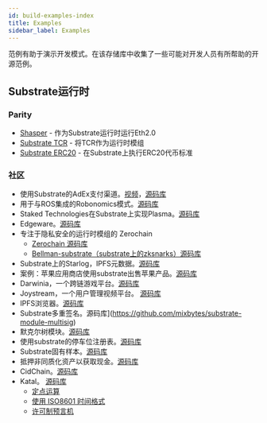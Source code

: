 ```yaml
---
id: build-examples-index
title: Examples
sidebar_label: Examples
---
```


范例有助于演示开发模式。在该存储库中收集了一些可能对开发人员有所帮助的开源范例。

## Substrate运行时

### Parity

- [Shasper](https://github.com/paritytech/shasper) - 作为Substrate运行时运行Eth2.0
- [Substrate TCR](https://github.com/parity-samples/substrate-tcr) - 将TCR作为运行时模组
- [Substrate ERC20](https://github.com/parity-samples/substrate-erc20) - 在Substrate上执行ERC20代币标准

### 社区

- 使用Substrate的AdEx支付渠道。[视频](https://www.youtube.com/watch?v=1CeI6Oa1BnU)，[源码库](https://github.com/Polygos/substrate-node-cidchain)
- 用于与ROS集成的Robonomics模式。[源码库](https://github.com/airalab/substrate-node-robonomics)
- Staked Technologies在Substrate上实现Plasma。[源码库](https://github.com/stakedtechnologies/Plasm)
- Edgeware。[源码库](https://github.com/hicommonwealth/edgeware-node)
- 专注于隐私安全的运行时模组的 Zerochain
	- [Zerochain 源码库](https://github.com/LayerXcom/zero-chain)
	- [Bellman-substrate（substrate上的zksnarks）源码库](https://github.com/LayerXcom/bellman-substrate)
- Substrate上的Starlog，IPFS元数据。[源码库](https://github.com/PACTCare/Starlog)
- 案例：苹果应用商店使用substrate出售苹果产品。[源码库](https://github.com/osuketh/apple-store-substrate)
- Darwinia，一个跨链游戏平台。[源码库](https://github.com/darwinia-network/darwinia)
- Joystream，一个用户管理视频平台。 [源码库](https://github.com/Joystream/substrate-node-joystream)
- IPFS浏览器。[源码库](https://github.com/Polygos/substrate-node-ipfsbrowser)
- Substrate多重签名。源码库](https://github.com/mixbytes/substrate-module-multisig)
- 默克尔树模块。[源码库](https://github.com/filiplazovic/substrate-merkle-tree)
- 使用substrate的停车位注册表。[源码库](https://github.com/yjkimjunior/ParkingSpaceSubstrate)
- Substrate固有样本。[源码库](https://github.com/gautamdhameja/substrate-inherents-sample)
- 抵押非同质化资产以获取现金。[源码库](https://github.com/nczhu/collateral)
- CidChain。[源码库](https://github.com/Polygos/substrate-node-cidchain)
- Katal。 [源码库](https://github.com/Trinkler/katal-chain) 
    - [定点运算](https://github.com/Trinkler/katal-chain/tree/master/modules/reals)
    - [使用 ISO8601 时间格式](https://github.com/Trinkler/katal-chain/tree/master/modules/time)
    - [许可制预言机](https://github.com/Trinkler/katal-chain/tree/master/modules/oracle)